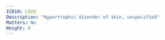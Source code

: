 ```yaml
---
ICD10: L919
Description: "Hypertrophic disorder of skin, unspecified"
Matters: No
Weight: 0
---
```


